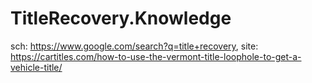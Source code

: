 # TitleRecovery.Knowledge
sch: https://www.google.com/search?q=title+recovery, site: https://cartitles.com/how-to-use-the-vermont-title-loophole-to-get-a-vehicle-title/
